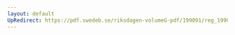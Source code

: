 ```yaml
---
layout: default
UpRedirect: https://pdf.swedeb.se/riksdagen-volumeG-pdf/199091/reg_199091_UbU/reg_199091_UbU_0008.pdf
---
```


